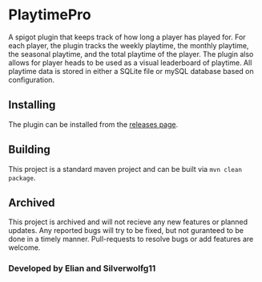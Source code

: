 # PlaytimePro
A spigot plugin that keeps track of how long a player has played for. For each player, the plugin tracks the weekly playtime, the monthly playtime, the seasonal playtime, and the total playtime of the player.
The plugin also allows for player heads to be used as a visual leaderboard of playtime. All playtime data is stored in either a SQLite file or mySQL database based on configuration. 

## Installing
The plugin can be installed from the [releases page](https://github.com/UrbanMC-Devs/PlaytimePro/releases/latest).

## Building 
This project is a standard maven project and can be built via `mvn clean package`. 

## Archived 
This project is archived and will not recieve any new features or planned updates. Any reported bugs will try to be fixed, but not guranteed to be done in a timely manner.
Pull-requests to resolve bugs or add features are welcome.

### Developed by Elian and Silverwolfg11
